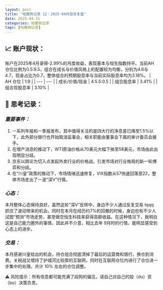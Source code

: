 ```yaml
---
layout: post
title: "哈撒狗记录 12：2025-04月投资复盘"
date: 2025-04-31
categories: 哈撒狗记录
tags: [哈撒狗记录]
---
```

## 📈 账户现状：

账户在2025年4月录得-2.99%的月度收益，表现基本与恒生指数持平。当前AH仓位比例为0.5:9.5，组合在成长与价值风格上的配置较为均衡，分别为4.6与4.7，现金占比为0.7。整体组合的预期股息率与当前实际股息率均为3.18%。
| AH 仓位 | 1:9 |
| --- | --- |
| 成长/价值/现金 | 4:5.5:0.5 |
| 组合股息率 | 3.41% |
| 组合现股息率 | 3.10% |

<!--more-->

## 🧠 思考记录：

### *重要事件：*

1. 一系列年报和一季报发布，其中值得关注的是四大行的净息差已降至1.5%以下，此外部分银行也开始取消监事会，相关职能由董事会下属的审计委员会接手。
2. 在增产消息的推动下，WTI原油价格从70美元大幅下挫至58美元，市场由此出现明显分歧。
3. 京东以舆论为切入点发起外卖行业的价格战，引发市场对行业格局的新一轮博弈和分歧。
4. 在“川皇”政策的推动下，市场情绪迅速修复，VIX指数从57快速回落至22，整体市场走出了一波“深V”行情。

### ***心态：***

本月整体心态保持良好。虽然这轮“深V”反转中，身边不少人通过反复交易 tqqq 抓住了波动带来的机会。同时在本月在经历约7%的回撤的时候，身边也有不少人试图“预测”市场走势，甚至做空恒生科技来获得高额收益。在这种情况下，我明白这是自己能力圈外的事情，因此并不介意，相比去年 9月时的行情，能明显感受到心态上的进步。

### ***交易：***

本月感谢川皇给出的机会，持仓组合彻底清掉了最后的运营商和银行，换仓到消费。关税战又增持了护城河比较厚的互联网，同时在互联网仓位内进行了仓位进一步集中的处理。共计 10% 左右的仓位调整。

⚠️ 风险提示：所有信息都可能充满了段狗的偏见，请自己对自己的投（du）资（bo）决策负责。
